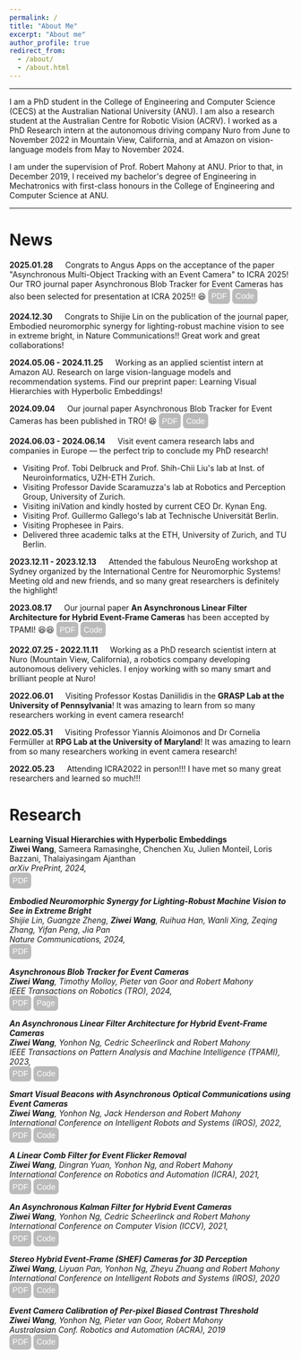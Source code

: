 ```yaml
---
permalink: /
title: "About Me"
excerpt: "About me"
author_profile: true
redirect_from: 
  - /about/
  - /about.html
---
```


<style type="text/css">
#touch {
 background-color: #bbb;
 padding: .4em;
 -moz-border-radius: 5px;
 -webkit-border-radius: 5px;
 border-radius: 6px;
 color: #fff;
 font-size: 14px;
 text-decoration: none;
 border: none;
}
#touch:hover {
 border: none;
 background: orange;
 box-shadow: 0px 0px 1px #777;
}
</style>

<style type="text/css">
a:link {text-decoration: none; }
a:hover { text-decoration: underline; }
</style>

------

I am a PhD student in the <a target="_blank" href="https://cecs.anu.edu.au/">College of Engineering and Computer Science (CECS)<a/> at the <a target="_blank" href="https://www.anu.edu.au/">Australian National University (ANU)<a/>. I am also a research student at the <a target="_blank" href="https://www.roboticvision.org/">Australian Centre for Robotic Vision (ACRV)<a/>. I worked as a PhD Research intern at the autonomous driving company [Nuro](https://www.nuro.ai/) from June to November 2022 in Mountain View, California, and at Amazon on vision-language models from May to November 2024.

I am under the supervision of <a target="_blank" href="https://users.cecs.anu.edu.au/~Robert.Mahony/">Prof. Robert Mahony<a/> at ANU.
Prior to that, in December 2019, I received my bachelor's degree of Engineering in Mechatronics with first-class honours in the College of Engineering and Computer Science at ANU. 

------

News
======
**2025.01.28** &emsp; Congrats to Angus Apps on the acceptance of the paper "Asynchronous Multi-Object Tracking with an Event Camera" to ICRA 2025! Our TRO journal paper [Asynchronous Blob Tracker for Event Cameras](https://ieeexplore.ieee.org/document/10665915) has also been selected for presentation at ICRA 2025!! 😆 <a target="_blank" href="https://arxiv.org/abs/2307.10593"><button id="touch">PDF</button></a> <a target="_blank" href="https://github.com/ziweiWWANG/AEB-Tracker"><button id="touch">Code</button></a>

**2024.12.30** &emsp; Congrats to Shijie Lin on the publication of the journal paper, [Embodied neuromorphic synergy for lighting-robust machine vision to see in extreme bright](https://www.nature.com/articles/s41467-024-54789-8), in Nature Communications!! Great work and great collaborations!

**2024.05.06 - 2024.11.25** &emsp; Working as an applied scientist intern at Amazon AU. Research on large vision-language models and recommendation systems. Find our preprint paper: [Learning Visual Hierarchies with Hyperbolic Embeddings](https://arxiv.org/pdf/2411.17490)!

**2024.09.04** &emsp; Our journal paper [Asynchronous Blob Tracker for Event Cameras](https://ieeexplore.ieee.org/document/10665915) has been published in TRO! 😆 <a target="_blank" href="https://arxiv.org/abs/2307.10593"><button id="touch">PDF</button></a> <a target="_blank" href="https://github.com/ziweiWWANG/AEB-Tracker"><button id="touch">Code</button></a>


**2024.06.03 - 2024.06.14** &emsp; Visit event camera research labs and companies in Europe — the perfect trip to conclude my PhD research!
- Visiting <a target="_blank" href="https://www.ini.uzh.ch/~tobi/">Prof. Tobi Delbruck<a/> and  <a target="_blank" href="https://sensors.ini.ch/people/shih-chii-liu">Prof. Shih-Chii Liu<a/>'s lab at Inst. of Neuroinformatics, UZH-ETH Zurich.
- Visiting <a target="_blank" href="https://rpg.ifi.uzh.ch/people_scaramuzza.html">Professor Davide Scaramuzza<a/>'s lab at Robotics and Perception Group, University of Zurich.
- Visiting <a target="_blank" href="https://inivation.com/">iniVation<a/> and kindly hosted by current CEO <a target="_blank" href="https://www.kynaneng.com/">Dr. Kynan Eng<a/>.
- Visiting <a target="_blank" href="https://sites.google.com/view/guillermogallego">Prof. Guillermo Gallego<a/>'s lab at Technische Universität Berlin.
- Visiting <a target="_blank" href="https://www.prophesee.ai/"> Prophesee<a/> in Pairs.
- Delivered three academic talks at the ETH, University of Zurich, and TU Berlin.

**2023.12.11 - 2023.12.13** &emsp; Attended the fabulous NeuroEng workshop at Sydney organized by the International Centre for Neuromorphic Systems! Meeting old and new friends, and so many great researchers is definitely the highlight!

**2023.08.17** &emsp; Our journal paper **An Asynchronous Linear Filter Architecture for Hybrid Event-Frame Cameras** has been accepted by TPAMI! 😆😆 <a target="_blank" href="https://arxiv.org/pdf/2309.01159.pdf"><button id="touch">PDF</button></a> <a target="_blank" href="https://github.com/ziweiWWANG/Event-Asynchronous-Filter"><button id="touch">Code</button></a>

**2022.07.25 - 2022.11.11** &emsp; Working as a PhD research scientist intern at <a target="_blank" href="https://www.nuro.ai/">Nuro (Mountain View, California)<a/>, a robotics company developing autonomous delivery vehicles. I enjoy working with so many smart and brilliant people at Nuro!
  
**2022.06.01** &emsp; Visiting <a target="_blank" href="https://www.cis.upenn.edu/~kostas/"> Professor Kostas Daniilidis <a/> in the **GRASP Lab at the University of Pennsylvania**! It was amazing to learn from so many researchers working in event camera research! 
  
**2022.05.31** &emsp; Visiting <a target="_blank" href="http://users.umiacs.umd.edu/~yiannis/"> Professor Yiannis Aloimonos <a/> and <a target="_blank" href="https://users.umiacs.umd.edu/~fer/"> Dr Cornelia Fermüller <a/> at **RPG Lab at the University of Maryland**! It was amazing to learn from so many researchers working in event camera research! 
  
**2022.05.23** &emsp; Attending ICRA2022 in person!!! I have met so many great researchers and learned so much!!! 

Research
======

<a target="_blank" href="https://arxiv.org/pdf/2411.17490">**Learning Visual Hierarchies with Hyperbolic Embeddings**<a/><br>
**Ziwei Wang**, Sameera Ramasinghe, Chenchen Xu, Julien Monteil, Loris Bazzani, Thalaiyasingam Ajanthan<br>
<em>arXiv PrePrint, 2024, <em/><br>
<a target="_blank" href="https://arxiv.org/pdf/2411.17490"><button id="touch">PDF</button></a> 

<a target="_blank" href="https://www.nature.com/articles/s41467-024-54789-8">**Embodied Neuromorphic Synergy for Lighting-Robust Machine Vision to See in Extreme Bright**<a/><br>
Shijie Lin, Guangze Zheng, **Ziwei Wang**, Ruihua Han, Wanli Xing, Zeqing Zhang, Yifan Peng, Jia Pan<br>
<em>Nature Communications, 2024, <em/><br>
<a target="_blank" href="https://www.nature.com/articles/s41467-024-54789-8"><button id="touch">PDF</button></a> 

<a target="_blank" href="https://arxiv.org/abs/2307.10593">**Asynchronous Blob Tracker for Event Cameras**<a/><br>
**Ziwei Wang**, Timothy Molloy, Pieter van Goor and Robert Mahony<br>
<em>IEEE Transactions on Robotics (TRO), 2024, <em/><br>
<a target="_blank" href="https://arxiv.org/abs/2307.10593"><button id="touch">PDF</button></a> <a target="_blank" href="https://github.com/ziweiWWANG/AEB-Tracker"><button id="touch">Page</button></a>

<a target="_blank" href="https://arxiv.org/abs/2309.01159">**An Asynchronous Linear Filter Architecture for Hybrid Event-Frame Cameras**<a/><br>
**Ziwei Wang**, Yonhon Ng, Cedric Scheerlinck and Robert Mahony<br>
<em>IEEE Transactions on Pattern Analysis and Machine Intelligence (TPAMI), 2023, <em/><br>
<a target="_blank" href="https://arxiv.org/abs/2309.01159"><button id="touch">PDF</button></a> <a target="_blank" href="https://github.com/ziweiWWANG/Event-Asynchronous-Filter"><button id="touch">Code</button></a>

<a target="_blank" href="https://arxiv.org/abs/2208.01710">**Smart Visual Beacons with Asynchronous Optical Communications using Event Cameras**<a/><br>
**Ziwei Wang**, Yonhon Ng, Jack Henderson and Robert Mahony<br>
<em>International Conference on Intelligent Robots and Systems (IROS), 2022, <em/><br>
<a target="_blank" href="https://arxiv.org/abs/2208.01710"><button id="touch">PDF</button></a> <a target="_blank" href="https://github.com/ziweiWWANG/Event-Beacon-Communication"><button id="touch">Code</button></a>
  
<a target="_blank" href="https://arxiv.org/abs/2205.08090">**A Linear Comb Filter for Event Flicker Removal**<a/><br>
**Ziwei Wang**, Dingran Yuan, Yonhon Ng, and Robert Mahony<br>
<em>International Conference on Robotics and Automation (ICRA), 2021, <em/><br>
<a target="_blank" href="https://arxiv.org/abs/2205.08090"><button id="touch">PDF</button></a> <a target="_blank" href="https://github.com/ziweiWWANG/EFR"><button id="touch">Code</button></a>
  
<a target="_blank" href="https://arxiv.org/abs/2012.05590">**An Asynchronous Kalman Filter for Hybrid Event Cameras**<a/><br>
**Ziwei Wang**, Yonhon Ng, Cedric Scheerlinck and Robert Mahony<br>
<em>International Conference on Computer Vision (ICCV), 2021, <em/><br>
<a target="_blank" href="https://arxiv.org/abs/2012.05590"><button id="touch">PDF</button></a> <a target="_blank" href="https://github.com/ziweiWWANG/AKF"><button id="touch">Code</button></a>
  
<a target="_blank" href="https://arxiv.org/abs/2110.04988">**Stereo Hybrid Event-Frame (SHEF) Cameras for 3D Perception**<a/><br>
**Ziwei Wang**, Liyuan Pan, Yonhon Ng, Zheyu Zhuang and Robert Mahony<br>
<em>International Conference on Intelligent Robots and Systems (IROS), 2020<em/><br>
<a target="_blank" href="https://arxiv.org/abs/2110.04988"><button id="touch">PDF</button></a> <a target="_blank" href="https://github.com/ziweiWWANG/SHEF"><button id="touch">Code</button></a>

<a target="_blank" href="https://arxiv.org/pdf/2012.09378">**Event Camera Calibration of Per-pixel Biased Contrast Threshold**<a/><br>
**Ziwei Wang**, Yonhon Ng, Pieter van Goor, Robert Mahony<br>
<em>Australasian Conf. Robotics and Automation (ACRA), 2019<em/><br>
<a target="_blank" href="https://arxiv.org/pdf/2012.09378"><button id="touch">PDF</button></a> <a target="_blank" href="https://github.com/ziweiWWANG/Event-Camera-Calibration"><button id="touch">Code</button></a>  
